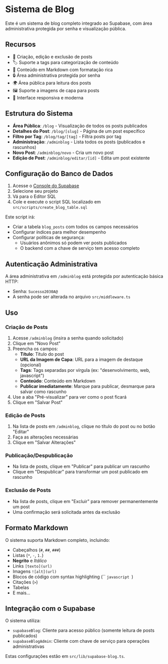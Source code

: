 # Sistema de Blog

Este é um sistema de blog completo integrado ao Supabase, com área administrativa protegida por senha e visualização pública.

## Recursos

- 📝 Criação, edição e exclusão de posts
- 🏷️ Suporte a tags para categorização de conteúdo
- 📄 Conteúdo em Markdown com formatação rica
- 🔒 Área administrativa protegida por senha
- 🌍 Área pública para leitura dos posts
- 🖼️ Suporte a imagens de capa para posts
- 📱 Interface responsiva e moderna

## Estrutura do Sistema

- **Área Pública**: `/blog` - Visualização de todos os posts publicados
- **Detalhes do Post**: `/blog/[slug]` - Página de um post específico
- **Filtro por Tag**: `/blog/tag/[tag]` - Filtra posts por tag
- **Administração**: `/adminblog` - Lista todos os posts (publicados e rascunhos)
- **Novo Post**: `/adminblog/novo` - Cria um novo post
- **Edição de Post**: `/adminblog/editar/[id]` - Edita um post existente

## Configuração do Banco de Dados

1. Acesse o [Console do Supabase](https://app.supabase.io)
2. Selecione seu projeto
3. Vá para o Editor SQL
4. Cole e execute o script SQL localizado em `src/scripts/create_blog_table.sql`

Este script irá:
- Criar a tabela `blog_posts` com todos os campos necessários
- Configurar índices para melhor desempenho
- Configurar políticas de segurança:
  - Usuários anônimos só podem ver posts publicados
  - O backend com a chave de serviço tem acesso completo

## Autenticação Administrativa

A área administrativa em `/adminblog` está protegida por autenticação básica HTTP:
- Senha: `Sucesso2030A@`
- A senha pode ser alterada no arquivo `src/middleware.ts`

## Uso

### Criação de Posts

1. Acesse `/adminblog` (insira a senha quando solicitado)
2. Clique em "Novo Post"
3. Preencha os campos:
   - **Título**: Título do post
   - **URL da Imagem de Capa**: URL para a imagem de destaque (opcional)
   - **Tags**: Tags separadas por vírgula (ex: "desenvolvimento, web, javascript")
   - **Conteúdo**: Conteúdo em Markdown
   - **Publicar imediatamente**: Marque para publicar, desmarque para salvar como rascunho
4. Use a aba "Pré-visualizar" para ver como o post ficará
5. Clique em "Salvar Post"

### Edição de Posts

1. Na lista de posts em `/adminblog`, clique no título do post ou no botão "Editar"
2. Faça as alterações necessárias
3. Clique em "Salvar Alterações"

### Publicação/Despublicação

- Na lista de posts, clique em "Publicar" para publicar um rascunho
- Clique em "Despublicar" para transformar um post publicado em rascunho

### Exclusão de Posts

- Na lista de posts, clique em "Excluir" para remover permanentemente um post
- Uma confirmação será solicitada antes da exclusão

## Formato Markdown

O sistema suporta Markdown completo, incluindo:
- Cabeçalhos (`#`, `##`, `###`)
- Listas (`*`, `-`, `1.`)
- **Negrito** e *Itálico*
- Links `[texto](url)`
- Imagens `![alt](url)`
- Blocos de código com syntax highlighting (`` ```javascript ```)
- Citações (`>`)
- Tabelas
- E mais...

## Integração com o Supabase

O sistema utiliza:
- `supabaseBlog`: Cliente para acesso público (somente leitura de posts publicados)
- `supabaseBlogAdmin`: Cliente com chave de serviço para operações administrativas

Estas configurações estão em `src/lib/supabase-blog.ts`. 